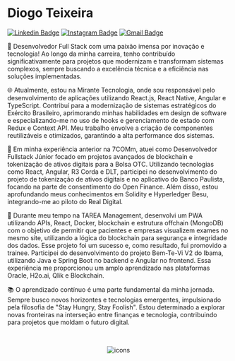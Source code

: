 # Diogo Teixeira

[![Linkedin Badge](https://img.shields.io/badge/-Diogo%20Teixeira-00875f?style=flat-square&logo=Linkedin&logoColor=white&link=https://www.linkedin.com/in/diogo0602x/)](https://www.linkedin.com/in/diogo0602x/)
[![Instagram Badge](https://img.shields.io/badge/-@diogosalest-00875f?style=flat-square&labelColor=00875f&logo=instagram&logoColor=white&link=https://instagram.com/diogosalest)](https://instagram.com/diogosalest) 
[![Gmail Badge](https://img.shields.io/badge/-diogoteixeira0602@gmail.com-00875f?style=flat-square&logo=Gmail&logoColor=white&link=mailto:diogoteixeira0602@gmail.com)](mailto:diogoteixeira0602@gmail.com)

<div>
  <p>
    🚀 Desenvolvedor Full Stack com uma paixão imensa por inovação e tecnologia! Ao longo da minha carreira, tenho contribuído significativamente para projetos que modernizam e transformam sistemas complexos, sempre buscando a excelência técnica e a eficiência nas soluções implementadas.  
  </p>
 
  <p>
      🌐 Atualmente, estou na Mirante Tecnologia, onde sou responsável pelo desenvolvimento de aplicações utilizando React.js, React Native, Angular e TypeScript. Contribuí para a modernização de sistemas estratégicos do Exército Brasileiro, aprimorando minhas habilidades em design de software e especializando-me no uso de hooks e gerenciamento de estado com Redux e Context API. Meu trabalho envolve a criação de componentes reutilizáveis e otimizados, garantindo a alta performance dos sistemas. 
  </p>
  
  <p>
    🔗 Em minha experiência anterior na 7COMm, atuei como Desenvolvedor Fullstack Júnior focado em projetos avançados de blockchain e tokenização de ativos digitais para a Bolsa OTC. Utilizando tecnologias como React, Angular, R3 Corda e DLT, participei no desenvolvimento do projeto de tokenização de ativos digitais e no aplicativo do Banco Paulista, focando na parte de consentimento do Open Finance. Além disso, estou aprofundando meus conhecimentos em Solidity e Hyperledger Besu, integrando-me ao piloto do Real Digital.
  </p>
  
  <p>
    💼 Durante meu tempo na TAREA Management, desenvolvi um PWA utilizando APIs, React, Docker, blockchain e estrutura offchain (MongoDB) com o objetivo de permitir que pacientes e empresas visualizem exames no mesmo site, utilizando a lógica do blockchain para segurança e integridade dos dados. Esse projeto foi um sucesso e, como resultado, fui promovido a trainee. Participei do desenvolvimento do projeto Bem-Te-Vi V2 do Ibama, utilizando Java e Spring Boot no backend e Angular no frontend. Essa experiência me proporcionou um amplo aprendizado nas plataformas Oracle, H2o.ai, Qlik e Blockchain.
  </p>
  
  <p>
    📚 O aprendizado contínuo é uma parte fundamental da minha jornada. Sempre busco novos horizontes e tecnologias emergentes, impulsionado pela filosofia de "Stay Hungry, Stay Foolish". Estou determinado a explorar novas fronteiras na interseção entre finanças e tecnologia, contribuindo para projetos que moldam o futuro digital.  
  </p>
</div>

## 

<div align="center" style="display: inline_block"><br>
  <img src="https://skillicons.dev/icons?i=ts,react,nextjs,tailwind,vite,nodejs,nestjs,express,prisma,jest,docker,aws,postgres,mongodb,redis" alt="icons" />
</div>
